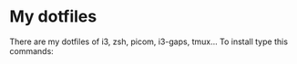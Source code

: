 # My dotfiles
There are my dotfiles of i3, zsh, picom, i3-gaps, tmux...
To install type this commands:
```

```